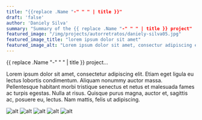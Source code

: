 ```yaml
---
title: "{{replace .Name "-" " " | title }}"
draft: 'false'
author: 'Daniely Silva'
summary: "Summary of the {{ replace .Name "-" " " | title }} project"
featured_image: "/img/projects/autorretratos/daniely-silva05.jpg"
featured_image_title: "lorem ipsum dolor sit amet"
featured_image_alt: "Lorem ipsum dolor sit amet, consectur adipiscing elit."
---
```

{{ replace .Name "-" " " | title }} project...

Lorem ipsum dolor sit amet, consectetur adipiscing elit. Etiam eget ligula eu lectus lobortis condimentum. Aliquam nonummy auctor massa. Pellentesque habitant morbi tristique senectus et netus et malesuada fames ac turpis egestas. Nulla at risus. Quisque purus magna, auctor et, sagittis ac, posuere eu, lectus. Nam mattis, felis ut adipiscing.

![alt](//via.placeholder.com/640x150 "")
![alt](//via.placeholder.com/640x150 "")
![alt](//via.placeholder.com/640x150 "")
![alt](//via.placeholder.com/640x150 "")
![alt](//via.placeholder.com/640x150 "")
